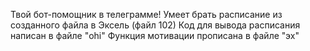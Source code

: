 Твой бот-помощник в телеграмме!
Умеет брать расписание из созданного файла в Эксель (файл 102)
Код для вывода расписания написан в файле "ohi"
Функция мотивации прописана в файле "эх"
